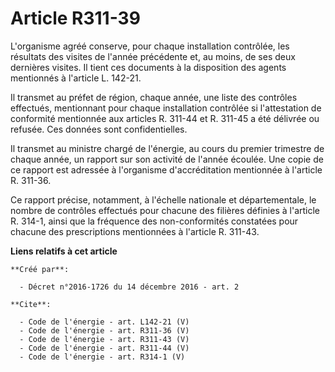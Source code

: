 # Article R311-39

L'organisme agréé conserve, pour chaque installation contrôlée, les résultats des visites de l'année précédente et, au moins,
de ses deux dernières visites. Il tient ces documents à la disposition des agents mentionnés à l'article L. 142-21. 

Il transmet au préfet de région, chaque année, une liste des contrôles effectués, mentionnant pour chaque installation
contrôlée si l'attestation de conformité mentionnée aux articles R. 311-44 et R. 311-45 a été délivrée ou refusée. Ces
données sont confidentielles. 

Il transmet au ministre chargé de l'énergie, au cours du premier trimestre de chaque année, un rapport sur son activité de
l'année écoulée. Une copie de ce rapport est adressée à l'organisme d'accréditation mentionnée à l'article R. 311-36. 

Ce rapport précise, notamment, à l'échelle nationale et départementale, le nombre de contrôles effectués pour chacune des
filières définies à l'article R. 314-1, ainsi que la fréquence des non-conformités constatées pour chacune des prescriptions
mentionnées à l'article R. 311-43.

**Liens relatifs à cet article**

	**Créé par**:

	  - Décret n°2016-1726 du 14 décembre 2016 - art. 2

	**Cite**:

	  - Code de l'énergie - art. L142-21 (V)
	  - Code de l'énergie - art. R311-36 (V)
	  - Code de l'énergie - art. R311-43 (V)
	  - Code de l'énergie - art. R311-44 (V)
	  - Code de l'énergie - art. R314-1 (V)
